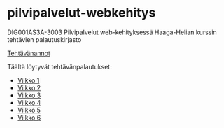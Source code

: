 # pilvipalvelut-webkehitys
DIG001AS3A-3003 Pilvipalvelut web-kehityksessä Haaga-Helian kurssin tehtävien palautuskirjasto

[Tehtävänannot](https://github.com/Pilvipalvelut/web-kehityksessa/blob/main/tehtavat.md)

Täältä löytyvät tehtävänpalautukset:

- [Viikko 1](./viikko1/index.md)
- [Viikko 2](./viikko2/index.md)
- [Viikko 3](./viikko3/index.html)
- [Viikko 4](./viikko4/index.html)
- [Viikko 5](./viikko5/index.md)
- [Viikko 6](./viikko6/index.html)
